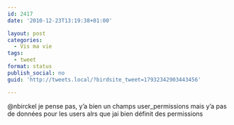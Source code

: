 ```yaml
---
id: 2417
date: '2010-12-23T13:19:38+01:00'

layout: post
categories:
  - Vis ma vie
tags:
  - tweet
format: status
publish_social: no
guid: 'http://tweets.local/?birdsite_tweet=17932342903443456'

---
```


@nbirckel je pense pas, y’a bien un champs user\_permissions mais y’a pas de données pour les users alrs que jai bien définit des permissions